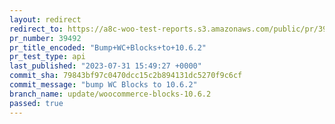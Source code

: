 ```yaml
---
layout: redirect
redirect_to: https://a8c-woo-test-reports.s3.amazonaws.com/public/pr/39492/api/index.html
pr_number: 39492
pr_title_encoded: "Bump+WC+Blocks+to+10.6.2"
pr_test_type: api
last_published: "2023-07-31 15:49:27 +0000"
commit_sha: 79843bf97c0470dcc15c2b894131dc5270f9c6cf
commit_message: "bump WC Blocks to 10.6.2"
branch_name: update/woocommerce-blocks-10.6.2
passed: true
---
```

